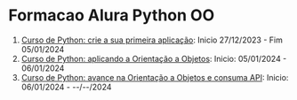 # Formacao Alura Python OO

1. [Curso de Python: crie a sua primeira aplicação](https://cursos.alura.com.br/course/python-crie-sua-primeira-aplicacao): Inicio 27/12/2023 - Fim 05/01/2024
2. [Curso de Python: aplicando a Orientação a Objetos](https://cursos.alura.com.br/course/python-aplicando-orientacao-objetos): Inicio: 05/01/2024 - 06/01/2024
3. [Curso de Python: avance na Orientação a Objetos e consuma API](https://cursos.alura.com.br/course/python-avance-orientacao-objetos-consuma-api): Inicio: 06/01/2024 - --/--/2024
